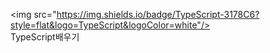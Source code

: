 <img src="https://img.shields.io/badge/TypeScript-3178C6?style=flat&logo=TypeScript&logoColor=white"/>
<br>
TypeScript배우기

